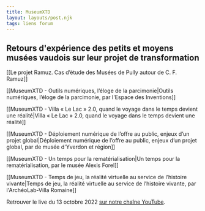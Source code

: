 ```yaml
---
title: MuseumXTD  
layout: layouts/post.njk  
tags: liens forum 
---
```

## Retours d'expérience des petits et moyens musées vaudois sur leur projet de transformation

[[Le projet Ramuz. Cas d’étude des Musées de Pully autour de C. F. Ramuz]]

[[MuseumXTD - Outils numériques, l’éloge de la parcimonie|Outils numériques, l’éloge de la parcimonie, par l'Espace des Inventions]]

[[MuseumXTD - Villa « Le Lac » 2.0, quand le voyage dans le temps devient une réalité|Villa « Le Lac » 2.0, quand le voyage dans le temps devient une réalité]]

[[MuseumXTD - Déploiement numérique de l’offre au public, enjeux d’un projet global|Déploiement numérique de l’offre au public, enjeux d’un projet global, par de musée d'Yverdon et région]]

[[MuseumXTD - Un temps pour la rematérialisation|Un temps pour la rematérialisation, par le musée Alexis Forel]]

[[MuseumXTD - Temps de jeu, la réalité virtuelle au service de l’histoire vivante|Temps de jeu, la réalité virtuelle au service de l’histoire vivante, par l'ArchéoLab-Villa Romaine]]


Retrouver le live du 13 octobre 2022 [sur notre chaîne YouTube](https://www.youtube.com/channel/UCTZJM5WsXDkH8QgMdACUNyw).